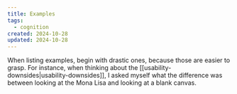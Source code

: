 ```yaml
---
title: Examples
tags:
  - cognition
created: 2024-10-28
updated: 2024-10-28
---
```


When listing examples, begin with drastic ones, because those are easier to grasp. For instance, when thinking about the [[usability-downsides|usability-downsides]], I asked myself what the difference was between looking at the Mona Lisa and looking at a blank canvas.